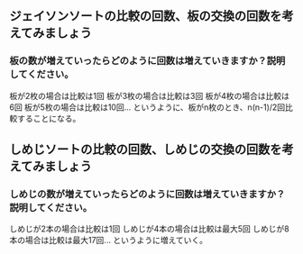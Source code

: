 ## ジェイソンソートの比較の回数、板の交換の回数を考えてみましょう

### 板の数が増えていったらどのように回数は増えていきますか？説明してください。
板が2枚の場合は比較は1回
板が3枚の場合は比較は3回
板が4枚の場合は比較は6回
板が5枚の場合は比較は10回...
というように、板がn枚のとき、n(n-1)/2回比較することになる。


## しめじソートの比較の回数、しめじの交換の回数を考えてみましょう

### しめじの数が増えていったらどのように回数は増えていきますか？説明してください。
しめじが2本の場合は比較は1回
しめじが4本の場合は比較は最大5回
しめじが8本の場合は比較は最大17回...
というように増えていく。

